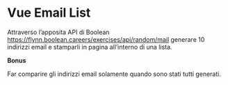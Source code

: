 Vue Email List
===
Attraverso l’apposita API di Boolean
https://flynn.boolean.careers/exercises/api/random/mail
generare 10 indirizzi email e stamparli in pagina all’interno di una lista.

**Bonus**

Far comparire gli indirizzi email solamente quando sono stati tutti generati.